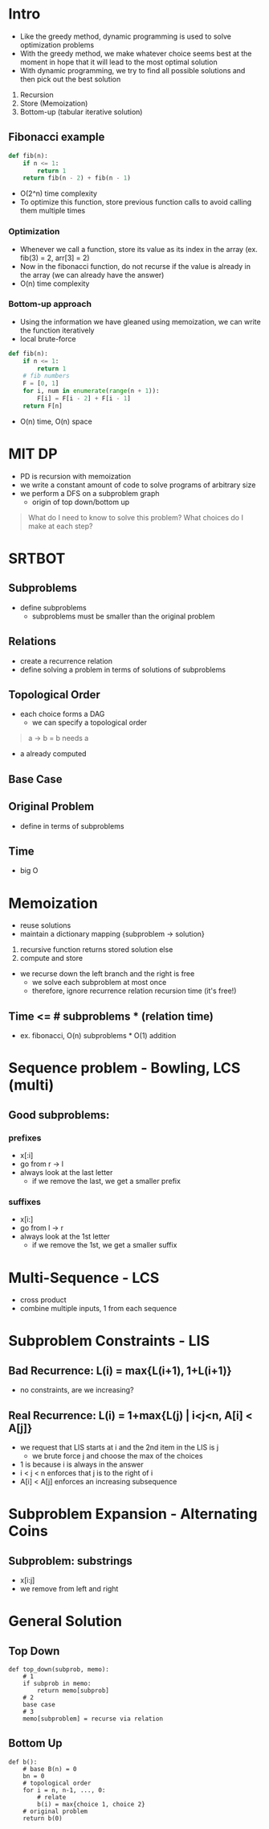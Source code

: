 #  Intro

- Like the greedy method, dynamic programming is used to solve optimization problems
- With the greedy method, we make whatever choice seems best at the moment in hope that it will lead to the most optimal solution
- With dynamic programming, we try to find all possible solutions and then pick out the best solution

1. Recursion
2. Store (Memoization)
3. Bottom-up (tabular iterative solution)
 

## Fibonacci example

```python
def fib(n):
    if n <= 1:
        return 1
    return fib(n - 2) + fib(n - 1)
```

- O(2^n) time complexity
- To optimize this function, store previous function calls to avoid calling them multiple times

### Optimization

- Whenever we call a function, store its value as its index in the array (ex. fib(3) = 2, arr[3] = 2)
- Now in the fibonacci function, do not recurse if the value is already in the array (we can already have the answer)
- O(n) time complexity

### Bottom-up approach

- Using the information we have gleaned using memoization, we can write the function iteratively
- local brute-force

```python
def fib(n):
    if n <= 1:
        return 1
    # fib numbers
    F = [0, 1]
    for i, num in enumerate(range(n + 1)):
        F[i] = F[i - 2] + F[i - 1]
    return F[n]
```

- O(n) time, O(n) space

# MIT DP
- PD is recursion with memoization
- we write a constant amount of code to solve programs of arbitrary size
- we perform a DFS on a subproblem graph
    - origin of top down/bottom up

> What do I need to know to solve this problem?
> What choices do I make at each step?

# SRTBOT
## Subproblems
- define subproblems
    - subproblems must be smaller than the original problem
## Relations
- create a recurrence relation
- define solving a problem in terms of solutions of subproblems
## Topological Order
- each choice forms a DAG
    - we can specify a topological order
> a -> b = b needs a
- a already computed
## Base Case
## Original Problem
- define in terms of subproblems
## Time
- big O

# Memoization
- reuse solutions
- maintain a dictionary mapping {subproblem -> solution}
1. recursive function returns stored solution else
2. compute and store
- we recurse down the left branch and the right is free 
    - we solve each subproblem at most once
    - therefore, ignore recurrence relation recursion time (it's free!)
## Time <= # subproblems * (relation time)
- ex. fibonacci, O(n) subproblems * O(1) addition

# Sequence problem - Bowling, LCS (multi)
## Good subproblems:
### prefixes
- x[:i]
- go from r -> l
- always look at the last letter
    - if we remove the last, we get a smaller prefix
### suffixes
- x[i:]
- go from l -> r
- always look at the 1st letter
    - if we remove the 1st, we get a smaller suffix

# Multi-Sequence - LCS
- cross product
- combine multiple inputs, 1 from each sequence

# Subproblem Constraints - LIS
## Bad Recurrence: L(i) = max{L(i+1), 1+L(i+1)}
- no constraints, are we increasing?
## Real Recurrence: L(i) = 1+max{L(j) | i<j<n, A[i] < A[j]}
- we request that LIS starts at i and the 2nd item in the LIS is j
    - we brute force j and choose the max of the choices
- 1 is because i is always in the answer
- i < j < n enforces that j is to the right of i
- A[i] < A[j] enforces an increasing subsequence

# Subproblem Expansion - Alternating Coins
## Subproblem: substrings
- x[i:j]
- we remove from left and right

# General Solution

## Top Down
```
def top_down(subprob, memo):
    # 1
    if subprob in memo:
        return memo[subprob]
    # 2
    base case
    # 3
    memo[subproblem] = recurse via relation
```

## Bottom Up
```
def b():
    # base B(n) = 0
    bn = 0
    # topological order
    for i = n, n-1, ..., 0:
        # relate
        b(i) = max{choice 1, choice 2}
    # original problem
    return b(0)
```

